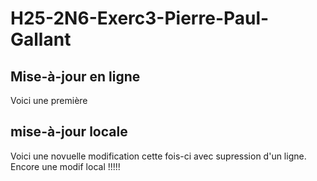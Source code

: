 # H25-2N6-Exerc3-Pierre-Paul-Gallant

## Mise-à-jour en ligne
Voici une première

## mise-à-jour locale
Voici une novuelle modification
cette fois-ci avec supression d'un ligne.
Encore une modif local !!!!!
